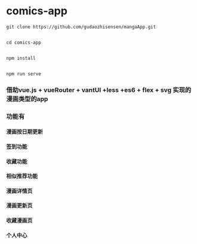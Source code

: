 # comics-app



```
git clone https://github.com/gudaozhisensen/mangaApp.git  
```
```

cd comics-app
```

```

npm install
```

```

npm run serve
```




### 借助vue.js + vueRouter + vantUI +less +es6 + flex + svg 实现的漫画类型的app 

### 功能有
#### 漫画按日期更新
#### 签到功能
#### 收藏功能
#### 相似推荐功能
#### 漫画详情页
#### 漫画更新页
#### 收藏漫画页
#### 个人中心
